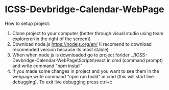 # ICSS-Devbridge-Calendar-WebPage


How to setup project:

1) Clone project to your computer (better through visual studio using team explorerer(in the right of the screen))
2) Download node.js https://nodejs.org/en/ (I recomend to download recomended version because its most stable)
3) When when node js is downloaded go to project forlder ../ICSS-Devbridge-Calendar-WebPage\Scripts\react in cmd (command prompt)
and write command "npm install"
4) If you made some changes in project and you want to see them in the webpage write command "npm run build" in cmd
(this will start live debugging). To exit live debugging press ctrl+c 
